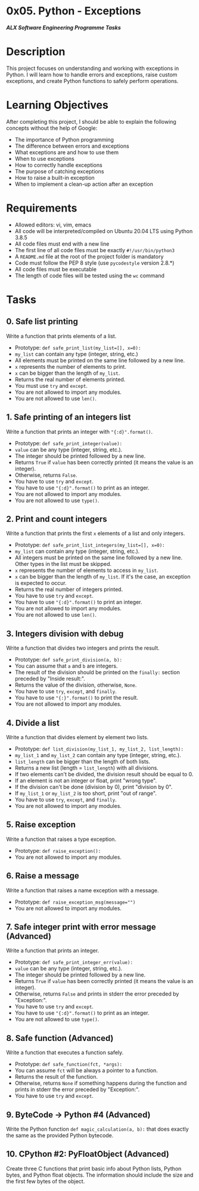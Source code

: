 # 0x05. Python - Exceptions
***ALX Software Engineering Programme Tasks***

# Description
This project focuses on understanding and working with exceptions in Python. I will learn how to handle errors and exceptions, raise custom exceptions, and create Python functions to safely perform operations.

# Learning Objectives
After completing this project, I should be able to explain the following concepts without the help of Google:

- The importance of Python programming
- The difference between errors and exceptions
- What exceptions are and how to use them
- When to use exceptions
- How to correctly handle exceptions
- The purpose of catching exceptions
- How to raise a built-in exception
- When to implement a clean-up action after an exception

# Requirements
- Allowed editors: vi, vim, emacs
- All code will be interpreted/compiled on Ubuntu 20.04 LTS using Python 3.8.5
- All code files must end with a new line
- The first line of all code files must be exactly `#!/usr/bin/python3`
- A `README.md` file at the root of the project folder is mandatory
- Code must follow the PEP 8 style (use `pycodestyle` version 2.8.*)
- All code files must be executable
- The length of code files will be tested using the `wc` command

# Tasks

## 0. Safe list printing
Write a function that prints elements of a list.

- Prototype: `def safe_print_list(my_list=[], x=0):`
- `my_list` can contain any type (integer, string, etc.)
- All elements must be printed on the same line followed by a new line.
- `x` represents the number of elements to print.
- `x` can be bigger than the length of `my_list`.
- Returns the real number of elements printed.
- You must use `try` and `except`.
- You are not allowed to import any modules.
- You are not allowed to use `len()`.

## 1. Safe printing of an integers list
Write a function that prints an integer with `"{:d}".format()`.

- Prototype: `def safe_print_integer(value):`
- `value` can be any type (integer, string, etc.).
- The integer should be printed followed by a new line.
- Returns `True` if `value` has been correctly printed (it means the value is an integer).
- Otherwise, returns `False`.
- You have to use `try` and `except`.
- You have to use `"{:d}".format()` to print as an integer.
- You are not allowed to import any modules.
- You are not allowed to use `type()`.

## 2. Print and count integers
Write a function that prints the first `x` elements of a list and only integers.

- Prototype: `def safe_print_list_integers(my_list=[], x=0):`
- `my_list` can contain any type (integer, string, etc.).
- All integers must be printed on the same line followed by a new line. Other types in the list must be skipped.
- `x` represents the number of elements to access in `my_list`.
- `x` can be bigger than the length of `my_list`. If it's the case, an exception is expected to occur.
- Returns the real number of integers printed.
- You have to use `try` and `except`.
- You have to use `"{:d}".format()` to print an integer.
- You are not allowed to import any modules.
- You are not allowed to use `len()`.

## 3. Integers division with debug
Write a function that divides two integers and prints the result.

- Prototype: `def safe_print_division(a, b):`
- You can assume that `a` and `b` are integers.
- The result of the division should be printed on the `finally:` section preceded by "Inside result:".
- Returns the value of the division, otherwise, `None`.
- You have to use `try`, `except`, and `finally`.
- You have to use `"{:}".format()` to print the result.
- You are not allowed to import any modules.

## 4. Divide a list
Write a function that divides element by element two lists.

- Prototype: `def list_division(my_list_1, my_list_2, list_length):`
- `my_list_1` and `my_list_2` can contain any type (integer, string, etc.).
- `list_length` can be bigger than the length of both lists.
- Returns a new list (length = `list_length`) with all divisions.
- If two elements can't be divided, the division result should be equal to 0.
- If an element is not an integer or float, print "wrong type".
- If the division can't be done (division by 0), print "division by 0".
- If `my_list_1` or `my_list_2` is too short, print "out of range".
- You have to use `try`, `except`, and `finally`.
- You are not allowed to import any modules.

## 5. Raise exception
Write a function that raises a type exception.

- Prototype: `def raise_exception():`
- You are not allowed to import any modules.

## 6. Raise a message
Write a function that raises a name exception with a message.

- Prototype: `def raise_exception_msg(message="")`
- You are not allowed to import any modules.

## 7. Safe integer print with error message (Advanced)
Write a function that prints an integer.

- Prototype: `def safe_print_integer_err(value):`
- `value` can be any type (integer, string, etc.).
- The integer should be printed followed by a new line.
- Returns `True` if `value` has been correctly printed (it means the value is an integer).
- Otherwise, returns `False` and prints in stderr the error preceded by "Exception:".
- You have to use `try` and `except`.
- You have to use `"{:d}".format()` to print as an integer.
- You are not allowed to use `type()`.

## 8. Safe function (Advanced)
Write a function that executes a function safely.

- Prototype: `def safe_function(fct, *args):`
- You can assume `fct` will be always a pointer to a function.
- Returns the result of the function.
- Otherwise, returns `None` if something happens during the function and prints in stderr the error preceded by "Exception:".
- You have to use `try` and `except`.

## 9. ByteCode -> Python #4 (Advanced)
Write the Python function `def magic_calculation(a, b):` that does exactly the same as the provided Python bytecode.

## 10. CPython #2: PyFloatObject (Advanced)
Create three C functions that print basic info about Python lists, Python bytes, and Python float objects. The information should include the size and the first few bytes of the object.
